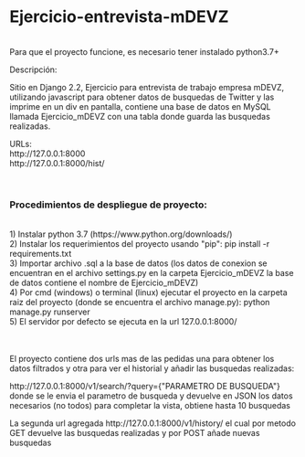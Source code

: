 # Ejercicio-entrevista-mDEVZ
<br>
Para que el proyecto funcione, es necesario tener instalado python3.7+
<p>Descripción:</p>
<p>Sitio en Django 2.2, Ejercicio para entrevista de trabajo empresa mDEVZ, utilizando javascript para obtener datos de busquedas de Twitter y las imprime en un div en pantalla, contiene una base de datos en MySQL llamada Ejercicio_mDEVZ con una tabla donde guarda las busquedas realizadas.</p>
<p>URLs:<br>
http://127.0.0.1:8000<br>
http://127.0.0.1:8000/hist/
</p>
<br>
<h3>Procedimientos de despliegue de proyecto:</h3>
<br>
1) Instalar python 3.7 (https://www.python.org/downloads/)<br>
2) Instalar los requerimientos del proyecto usando "pip": pip install -r requirements.txt<br>
3) Importar archivo .sql a la base de datos (los datos de conexion se encuentran en el archivo settings.py en la carpeta Ejercicio_mDEVZ la base de datos contiene el nombre de Ejercicio_mDEVZ)<br>
4) Por cmd (windows) o terminal (linux) ejecutar el proyecto en la carpeta raiz del proyecto (donde se encuentra el archivo manage.py): python manage.py runserver<br>
5) El servidor por defecto se ejecuta en la url 127.0.0.1:8000/<br>
<br>
<br>
<p>El proyecto contiene dos urls mas de las pedidas una para obtener los datos filtrados y otra para ver el historial y añadir las busquedas realizadas:</p>
<p>http://127.0.0.1:8000/v1/search/?query={"PARAMETRO DE BUSQUEDA"} donde se le envia el parametro de busqueda y devuelve en JSON los datos necesarios (no todos) para completar la vista, obtiene hasta 10 busquedas</p>
<p>La segunda url agregada http://127.0.0.1:8000/v1/history/ el cual por metodo GET devuelve las busquedas realizadas y por POST añade nuevas busquedas</p>
